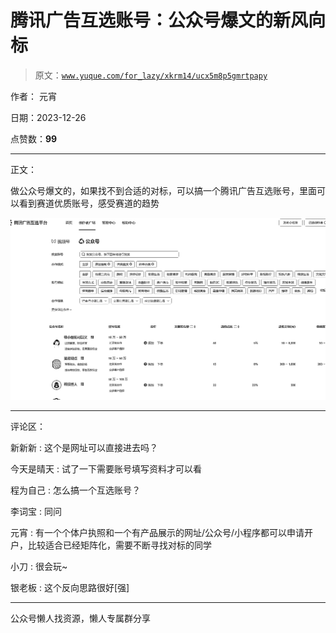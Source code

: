 # 腾讯广告互选账号：公众号爆文的新风向标

> 原文：[`www.yuque.com/for_lazy/xkrm14/ucx5m8p5gmrtpapy`](https://www.yuque.com/for_lazy/xkrm14/ucx5m8p5gmrtpapy)

作者： 元宵

日期：2023-12-26

点赞数：**99**

* * *

正文：

做公众号爆文的，如果找不到合适的对标，可以搞一个腾讯广告互选账号，里面可以看到赛道优质账号，感受赛道的趋势

![](img/e9dc8bab4797e1ed76ae6945f347406d.png)

* * *

评论区：

新新新 : 这个是网址可以直接进去吗？

今天是晴天 : 试了一下需要账号填写资料才可以看

程为自己 : 怎么搞一个互选账号？

李词宝 : 同问

元宵 : 有一个个体户执照和一个有产品展示的网址/公众号/小程序都可以申请开户，比较适合已经矩阵化，需要不断寻找对标的同学

小刀 : 很会玩~

银老板 : 这个反向思路很好[强]

* * *

公众号懒人找资源，懒人专属群分享
